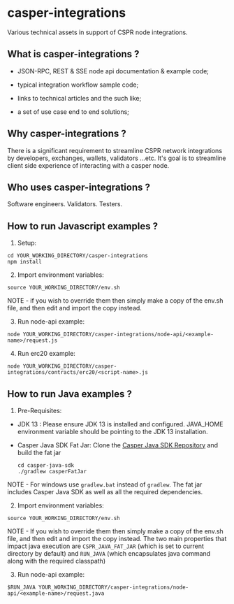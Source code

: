 casper-integrations
===============

Various technical assets in support of CSPR node integrations.


What is casper-integrations ?
--------------------------------------

- JSON-RPC, REST & SSE node api documentation & example code;

- typical integration workflow sample code;

- links to technical articles and the such like;

- a set of use case end to end solutions;


Why casper-integrations ?
--------------------------------------

There is a significant requirement to streamline CSPR network integrations by developers, exchanges, wallets, validators ...etc.  It's goal is to streamline client side experience of interacting with a casper node.


Who uses casper-integrations ?
--------------------------------------

Software engineers.  Validators.  Testers.


How to run Javascript examples ?
--------------------------------------

1.  Setup:

```
cd YOUR_WORKING_DIRECTORY/casper-integrations
npm install
```

2.  Import environment variables:

```
source YOUR_WORKING_DIRECTORY/env.sh
```

NOTE - if you wish to override them then simply make a copy of the env.sh file, and then edit and import the copy instead.

3.  Run node-api example:

```
node YOUR_WORKING_DIRECTORY/casper-integrations/node-api/<example-name>/request.js
```

4.  Run erc20 example:

```
node YOUR_WORKING_DIRECTORY/casper-integrations/contracts/erc20/<script-name>.js
```

How to run Java examples ?
--------------------------------------

1.  Pre-Requisites:
 - JDK 13 : Please ensure JDK 13 is installed and configured. JAVA_HOME environment variable should be pointing to the JDK 13 installation.
 - Casper Java SDK Fat Jar: Clone the [Casper Java SDK Repository](https://github.com/cnorburn/casper-java-sdk.git) and build the fat jar

    ```shell
    cd casper-java-sdk
    ./gradlew casperFatJar
    ```
NOTE - For windows use `gradlew.bat` instead of `gradlew`. The fat jar includes Casper Java SDK as well as all the required dependencies.

2.  Import environment variables:

```
source YOUR_WORKING_DIRECTORY/env.sh
```
NOTE - If you wish to override them then simply make a copy of the env.sh file, and then edit and import the copy instead. The two main properties that impact java execution are `CSPR_JAVA_FAT_JAR` (which is set to current directory by default) and `RUN_JAVA` (which encapsulates java command along with the required classpath)

3.  Run node-api example:

```
$RUN_JAVA YOUR_WORKING_DIRECTORY/casper-integrations/node-api/<example-name>/request.java
```